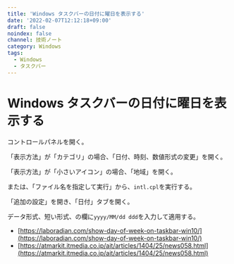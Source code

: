 ```yaml
---
title: 'Windows タスクバーの日付に曜日を表示する'
date: '2022-02-07T12:12:18+09:00'
draft: false
noindex: false
channel: 技術ノート
category: Windows
tags:
  - Windows
  - タスクバー
---
```

# Windows タスクバーの日付に曜日を表示する

コントロールパネルを開く。

「表示方法」が「カテゴリ」の場合、「日付、時刻、数値形式の変更」を開く。

「表示方法」が「小さいアイコン」の場合、「地域」を開く。

または、「ファイル名を指定して実行」から、`intl.cpl`を実行する。

「追加の設定」を開き、「日付」タブを開く。

データ形式、短い形式、の欄に`yyyy/MM/dd ddd`を入力して適用する。

- [https://laboradian.com/show-day-of-week-on-taskbar-win10/](https://laboradian.com/show-day-of-week-on-taskbar-win10/)
- [https://atmarkit.itmedia.co.jp/ait/articles/1404/25/news058.html](https://atmarkit.itmedia.co.jp/ait/articles/1404/25/news058.html)
